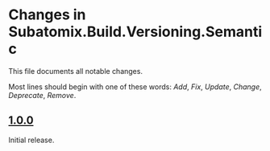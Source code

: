 # Changes in Subatomix.Build.Versioning.Semantic
This file documents all notable changes.

Most lines should begin with one of these words:
*Add*, *Fix*, *Update*, *Change*, *Deprecate*, *Remove*.

<!--
## [Unreleased](https://github.com/sharpjs/Subatomix.Build.Versioning.Semantic/compare/release/1.0.1..HEAD)
(none)

## [1.0.1](https://github.com/sharpjs/Subatomix.Build.Versioning.Semantic/compare/release/1.0.0..release/1.0.1)
Future release.
-->

## [1.0.0](https://github.com/sharpjs/Subatomix.Build.Versioning.Semantic/tree/release/1.0.0)
Initial release.
